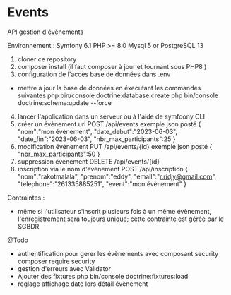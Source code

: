 # Events
API gestion d'évènements

Environnement : 
Symfony 6.1
PHP >= 8.0
Mysql 5 or PostgreSQL 13

1) cloner ce repository
2) composer install (il faut composer à jour et tournant sous PHP8 )
3) configuration de l'accès base de données dans .env
 * mettre à jour la base de données en éxecutant les commandes suivantes 
 php bin/console doctrine:database:create
 php bin/console doctrine:schema:update --force
4) lancer l'application dans un serveur ou à l'aide de symfoony CLI
5) créer un évènement
url POST /api/events
exemple json posté
{
"nom":"mon évènement",
"date_debut":"2023-06-03",
"date_fin":"2023-06-03",
"nbr_max_participants":25
}
6) modification évènement
PUT /api/events/{id}
exemple json posté
{
"nbr_max_participants":50
}
7) suppression évènement
DELETE /api/events/{id}
8) inscription via le nom d'évènement
POST /api/inscription
{
"nom":"rakotmalala",
"prenom":"eddy",
"email":"r.ridjy@gmail.com",
"telephone":"261335885251",
"event":"mon évènement"
}

Contraintes : 
- même si l'utilisateur s'inscrit plusieurs fois à un même évènement, 
l'enregistrement sera toujours unique; cette contrainte est gérée par le SGBDR

@Todo
- authentification pour gerer les évènements avec composant security
composer require security
- gestion d'erreurs avec Validator
- Ajouter des fixtures
php bin/console doctrine:fixtures:load
- reglage affichage date lors détail évènement


